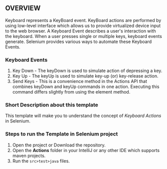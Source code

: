 ## OVERVIEW

Keyboard represents a KeyBoard event. KeyBoard actions are performed by using low-level interface which allows us to provide virtualized device input to the web browser.
A Keyboard Event describes a user's interaction with the keyboard. When a user presses single or multiple keys, keyboard events generate. Selenium provides various ways to automate these Keyboard Events.

### Keyboard Events

1) Key Down -  The keyDown is used to simulate action of depressing a key.
2) Key Up - The keyUp is used to simulate key-up (or) key-release action.
3) Send Keys - This is a convenience method in the Actions API that combines keyDown and keyUp commands in one action. Executing this command differs slightly from using the element method.

### Short Description about this template
This template will make you to understand the concept of *Keyboard Actions* in Selenium.

### Steps to run the Template in Selenium project
1. Open the project or Download the repository.
2. Open the **Actions** folder in your IntelliJ or any other IDE which supports maven projects.
3. Run the `src>test>java` files.